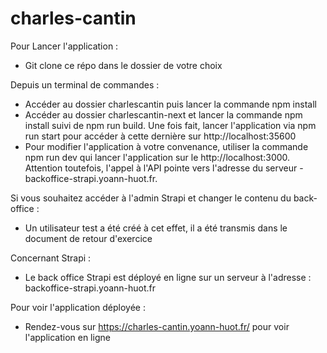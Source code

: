 # charles-cantin

Pour Lancer l'application : 
- Git clone ce répo dans le dossier de votre choix 

Depuis un terminal de commandes : 
- Accéder au dossier charlescantin puis lancer la commande npm install
- Accéder au dossier charlescantin-next et lancer la commande npm install suivi de npm run build. Une fois fait, lancer l'application via npm run start pour accéder à cette dernière sur http://localhost:35600 
- Pour modifier l'application à votre convenance, utiliser la commande npm run dev qui lancer l'application sur le  http://localhost:3000. Attention toutefois, l'appel à l'API pointe vers l'adresse du serveur  - backoffice-strapi.yoann-huot.fr.

Si vous souhaitez accéder à l'admin Strapi et changer le contenu du back-office : 
- Un utilisateur test a été créé à cet effet, il a été transmis dans le document de retour d'exercice 

Concernant Strapi : 
- Le back office Strapi est déployé en ligne sur un serveur à l'adresse : backoffice-strapi.yoann-huot.fr 

Pour voir l'application déployée : 
- Rendez-vous sur https://charles-cantin.yoann-huot.fr/ pour voir l'application en ligne 
